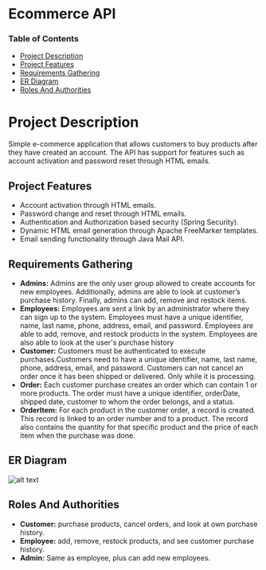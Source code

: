 # Ecommerce API

### Table of Contents
- [Project Description](#project-description) 
- [Project Features](#project-features)
- [Requirements Gathering](#requirements-gathering)
- [ER Diagram](#er-diagram)
- [Roles And Authorities](#roles-and-authorities)

# Project Description
Simple e-commerce application that allows customers to buy products
after they have created an account. The API has support for features such as account activation
and password reset through HTML emails.

## Project Features
- Account activation through HTML emails.
- Password change and reset through HTML emails.
- Authentication and Authorization based security (Spring Security).
- Dynamic HTML email generation through Apache FreeMarker templates.
- Email sending functionality through Java Mail API.

## Requirements Gathering
- **Admins:** Admins are the only user group allowed to create accounts for new employees.
  Additionally, admins are able to look at customer’s purchase history. Finally, admins can add, remove and restock items.
- **Employees:** Employees are sent a link by an administrator where they can sign up to the system. 
  Employees must have a unique identifier, name, last name, phone, address, email, and password. Employees are able to add, remove, and restock products in the system. 
  Employees are also able to look at the user's purchase history
- **Customer:** Customers must be authenticated to execute purchases.Customers need to have a unique identifier, name, last name, phone, address, email, and password. 
  Customers can not cancel an order once it has been shipped or delivered. Only while it is processing.
- **Order:** Each customer purchase creates an order which can contain 1 or more products. The order must have a unique identifier, orderDate, shipped date, customer to whom the order belongs, and a status.
- **OrderItem:** For each product in the customer order, a record is created. This record is linked to an order number and to a product. The record also contains the quantity for that specific product and the price of each item when the purchase was done.

## ER Diagram
![alt text](https://github.com/stay-fcsd/springboot-ecommerce-api/blob/main/assets/ER-diagram.png "ER diagram")

## Roles And Authorities
- **Customer:** purchase products, cancel orders, and look at own purchase history.
- **Employee:** add, remove, restock products, and see customer purchase history.
- **Admin:** Same as employee, plus can add new employees.